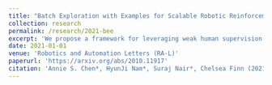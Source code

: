 ```yaml
---
title: "Batch Exploration with Examples for Scalable Robotic Reinforcement Learning"
collection: research
permalink: /research/2021-bee
excerpt: 'We propose a framework for leveraging weak human supervision to enable better robotic exploration for scalable data collection. Using just a few minutes of human supervision, the robot autonomously collects high quality data while unsupervised, providing better data for downstream offline RL.'
date: 2021-01-01
venue: 'Robotics and Automation Letters (RA-L)'
paperurl: 'https://arxiv.org/abs/2010.11917'
citation: 'Annie S. Chen*, HyunJi Nam*, Suraj Nair*, Chelsea Finn (2021). &quot;Batch Exploration with Examples for Scalable Robotic Reinforcement Learning.&quot; Robotics and Automation Letters (RA-L).'
---
```

